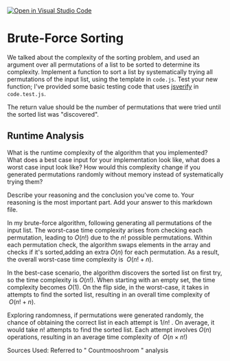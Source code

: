[![Open in Visual Studio Code](https://classroom.github.com/assets/open-in-vscode-718a45dd9cf7e7f842a935f5ebbe5719a5e09af4491e668f4dbf3b35d5cca122.svg)](https://classroom.github.com/online_ide?assignment_repo_id=12372378&assignment_repo_type=AssignmentRepo)
# Brute-Force Sorting

We talked about the complexity of the sorting problem, and used an argument over
all permutations of a list to be sorted to determine its complexity. Implement
a function to sort a list by systematically trying all permutations of the input
list, using the template in `code.js`. Test your new function; I've provided
some basic testing code that uses [jsverify](https://jsverify.github.io/) in
`code.test.js`.

The return value should be the number of permutations that were tried until the
sorted list was "discovered".

## Runtime Analysis

What is the runtime complexity of the algorithm that you implemented? What does
a best case input for your implementation look like, what does a worst case
input look like? How would this complexity change if you generated permutations
randomly without memory instead of systematically trying them?

Describe your reasoning and the conclusion you've come to. Your reasoning is the
most important part. Add your answer to this markdown file.

In my brute-force algorithm, following generating all permutations of the input list. The worst-case time complexity arises from checking each permutation, leading to $O(n!)$ due to the $n!$ possible permutations. Within each permutation check, the algorithm swaps elements in the array and checks if it's sorted,adding an extra $O(n)$ for each permutation. As a result, the overall worst-case time complexity is $\ O(n! + n)$. 

In the best-case scenario, the algorithm discovers the sorted list on first try, so the time complexity is $O(n!)$. When starting with an empty set, the time complexity becomes $O(1)$. On the flip side, in the worst-case, it takes in attempts to find the sorted list, resulting in an overall time complexity of $\ O(n! + n)$.

Exploring randomness, if permutations were generated randomly, the chance of obtaining the correct list in each attempt is $1/n!$ . On average, it would take $n!$ attempts to find the sorted list. Each attempt involves $O(n)$ operations, resulting in an average time complexity of $\ O(n × n!)$

Sources Used: 
Referred to " Countmooshroom " analysis 
